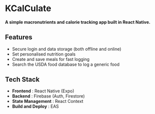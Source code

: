 # KCalCulate 

#### A simple macronutrients and calorie tracking app built in React Native. 

## Features 
- Secure login and data storage (both offline and online)
- Set personalised nutrition goals 
- Create and save meals for fast logging 
- Search the USDA food database to log a generic food 

## Tech Stack
- **Frontend** : React Native (Expo)
- **Backend** : Firebase (Auth, Firestore)
- **State Management** : React Context
- **Build and Deploy** : EAS

